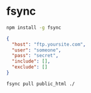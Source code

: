 # fsync

```sh
npm install -g fsync
```

```json
{
  "host": "ftp.yoursite.com",
  "user": "someone",
  "pass": "secret",
  "include": [],
  "exclude": []
}
```

```sh
fsync pull public_html ./
```

